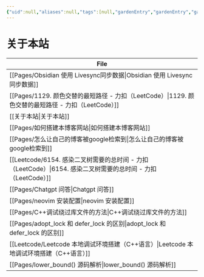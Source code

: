 ```yaml
---
{"uid":null,"aliases":null,"tags":[null,"gardenEntry","gardenEntry","gardenEntry"],"source":null,"created":"2023-01-14 18:31:30","updated":"2023-03-02 13:48:44","title":"关于本站","dg-publish":true,"dg-home":true,"permalink":"/关于本站/","dgPassFrontmatter":true,"noteIcon":""}
---
```



# 关于本站

| File                                                                               |
| ---------------------------------------------------------------------------------- |
| [[Pages/Obsidian 使用 Livesync同步数据\|Obsidian 使用 Livesync同步数据]]                    |
| [[Pages/1129. 颜色交替的最短路径 - 力扣（LeetCode）\|1129. 颜色交替的最短路径 - 力扣（LeetCode）]]        |
| [[关于本站\|关于本站]]                                                                  |
| [[Pages/如何搭建本博客网站\|如何搭建本博客网站]]                                                  |
| [[Pages/怎么让自己的博客被google检索到\|怎么让自己的博客被google检索到]]                                |
| [[Leetcode/6154. 感染二叉树需要的总时间 - 力扣（LeetCode）\|6154. 感染二叉树需要的总时间 - 力扣（LeetCode）]] |
| [[Pages/Chatgpt 问答\|Chatgpt 问答]]                                                |
| [[Pages/neovim 安装配置\|neovim 安装配置]]                                              |
| [[Pages/C++调试绕过库文件的方法\|C++调试绕过库文件的方法]]                                          |
| [[Pages/adopt_lock 和 defer_lock 的区别\|adopt_lock 和 defer_lock 的区别]]              |
| [[Leetcode/Leetcode 本地调试环境搭建（C++语言）\|Leetcode 本地调试环境搭建（C++语言）]]                 |
| [[Pages/lower_bound() 源码解析\|lower_bound() 源码解析]]                                |

